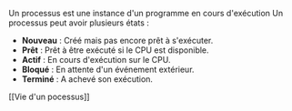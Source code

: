 Un processus est une instance d'un programme en cours d'exécution
Un processus peut avoir plusieurs états :
- **Nouveau** : Créé mais pas encore prêt à s'exécuter.
- **Prêt** : Prêt à être exécuté si le CPU est disponible.
- **Actif** : En cours d'exécution sur le CPU.
- **Bloqué** : En attente d'un événement extérieur.
- **Terminé** : A achevé son exécution.

[[Vie d'un pocessus]]